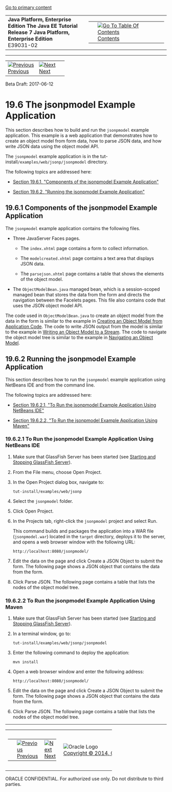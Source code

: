 [Go to primary content](#BEGIN)

<table>
<colgroup>
<col width="50%" />
<col width="50%" />
</colgroup>
<tbody>
<tr class="odd">
<td><strong>Java Platform, Enterprise Edition The Java EE Tutorial</strong><br />
<strong>Release 7 Java Platform, Enterprise Edition</strong><br />
E39031-02</td>
<td><table>
<tbody>
<tr class="odd">
<td> </td>
<td><a href="toc.htm"><img src="../../dcommon/gifs/toc.gif" alt="Go To Table Of Contents" /><br />
<span class="icon">Contents</span></a></td>
</tr>
</tbody>
</table></td>
</tr>
</tbody>
</table>

-----

<table>
<tbody>
<tr class="odd">
<td><a href="jsonp005.htm"><img src="../../dcommon/gifs/leftnav.gif" alt="Previous" /><br />
<span class="icon">Previous</span></a> </td>
<td><a href="jsonp007.htm"><img src="../../dcommon/gifs/rightnav.gif" alt="Next" /><br />
<span class="icon">Next</span></a></td>
<td> </td>
</tr>
</tbody>
</table>

Beta Draft: 2017-06-12

# 19.6 The jsonpmodel Example Application

This section describes how to build and run the `jsonpmodel` example
application. This example is a web application that demonstrates how to
create an object model from form data, how to parse JSON data, and how
write JSON data using the object model API.

The `jsonpmodel` example application is in the
tut-install`/examples/web/jsonp/jsonpmodel` directory.

The following topics are addressed here:

  - [Section 19.6.1, "Components of the jsonpmodel Example
    Application"](#CEGHHCCC)

  - [Section 19.6.2, "Running the jsonpmodel Example
    Application"](#CEGEFHFH)

## 19.6.1 Components of the jsonpmodel Example Application

The `jsonpmodel` example application contains the following files.

  - Three JavaServer Faces pages.
    
      - The `index.xhtml` page contains a form to collect information.
    
      - The `modelcreated.xhtml` page contains a text area that displays
        JSON data.
    
      - The `parsejson.xhtml` page contains a table that shows the
        elements of the object model.

  - The `ObjectModelBean.java` managed bean, which is a session-scoped
    managed bean that stores the data from the form and directs the
    navigation between the Facelets pages. This file also contains code
    that uses the JSON object model API.

The code used in `ObjectModelBean.java` to create an object model from
the data in the form is similar to the example in [Creating an Object
Model from Application Code](jsonp003.htm#BABIGIAF). The code to write
JSON output from the model is similar to the example in [Writing an
Object Model to a Stream](jsonp003.htm#BABHEJFF). The code to navigate
the object model tree is similar to the example in [Navigating an Object
Model](jsonp003.htm#BABJHEHG).

## 19.6.2 Running the jsonpmodel Example Application

This section describes how to run the `jsonpmodel` example application
using NetBeans IDE and from the command line.

The following topics are addressed here:

  - [Section 19.6.2.1, "To Run the jsonpmodel Example Application Using
    NetBeans IDE"](#CEGFECCB)

  - [Section 19.6.2.2, "To Run the jsonpmodel Example Application Using
    Maven"](#CEGGJBFA)

### 19.6.2.1 To Run the jsonpmodel Example Application Using NetBeans IDE

1.  Make sure that GlassFish Server has been started (see [Starting and
    Stopping GlassFish Server](usingexamples002.htm#BNADI)).

2.  From the File menu, choose Open Project.

3.  In the Open Project dialog box, navigate to:
    
    ``` oac_no_warn
    tut-install/examples/web/jsonp
    ```

4.  Select the `jsonpmodel` folder.

5.  Click Open Project.

6.  In the Projects tab, right-click the `jsonpmodel` project and select
    Run.
    
    This command builds and packages the application into a WAR file
    (`jsonpmodel.war`) located in the `target` directory, deploys it to
    the server, and opens a web browser window with the following URL:
    
    ``` oac_no_warn
    http://localhost:8080/jsonpmodel/
    ```

7.  Edit the data on the page and click Create a JSON Object to submit
    the form. The following page shows a JSON object that contains the
    data from the form.

8.  Click Parse JSON. The following page contains a table that lists the
    nodes of the object model tree.

### 19.6.2.2 To Run the jsonpmodel Example Application Using Maven

1.  Make sure that GlassFish Server has been started (see [Starting and
    Stopping GlassFish Server](usingexamples002.htm#BNADI)).

2.  In a terminal window, go to:
    
    ``` oac_no_warn
    tut-install/examples/web/jsonp/jsonpmodel
    ```

3.  Enter the following command to deploy the application:
    
    ``` oac_no_warn
    mvn install
    ```

4.  Open a web browser window and enter the following address:
    
    ``` oac_no_warn
    http://localhost:8080/jsonpmodel/
    ```

5.  Edit the data on the page and click Create a JSON Object to submit
    the form. The following page shows a JSON object that contains the
    data from the form.

6.  Click Parse JSON. The following page contains a table that lists the
    nodes of the object model tree.

-----

<table style="width:66%;">
<colgroup>
<col width="33%" />
<col width="0%" />
<col width="33%" />
</colgroup>
<tbody>
<tr class="odd">
<td><table style="width:96%;">
<colgroup>
<col width="0%" />
<col width="48%" />
<col width="48%" />
</colgroup>
<tbody>
<tr class="odd">
<td> </td>
<td><a href="jsonp005.htm"><img src="../../dcommon/gifs/leftnav.gif" alt="Previous" /><br />
<span class="icon">Previous</span></a> </td>
<td><a href="jsonp007.htm"><img src="../../dcommon/gifs/rightnav.gif" alt="Next" /><br />
<span class="icon">Next</span></a></td>
</tr>
</tbody>
</table></td>
<td><img src="../../dcommon/gifs/oracle.gif" alt="Oracle Logo" class="copyrightlogo" /> <a href="../../dcommon/html/cpyr.htm"><br />
<span class="copyrightlogo">Copyright © 2014, Oracle and/or its affiliates. All rights reserved.</span></a></td>
<td><table>
<tbody>
<tr class="odd">
<td> </td>
<td><a href="toc.htm"><img src="../../dcommon/gifs/toc.gif" alt="Go To Table Of Contents" /><br />
<span class="icon">Contents</span></a></td>
</tr>
</tbody>
</table></td>
</tr>
</tbody>
</table>

ORACLE CONFIDENTIAL. For authorized use only. Do not distribute to third parties.
